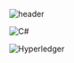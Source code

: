![header](https://capsule-render.vercel.app/api?type=wave&color=auto&height=300&section=header&text=MoonJunHo%20&fontSize=90)


![C#](https://img.shields.io/badge/c%23-%23239120.svg?style=for-the-badge&logo=c-sharp&logoColor=white)


![Hyperledger](https://img.shields.io/badge/hyperledger-2F3134?style=for-the-badge&logo=hyperledger&logoColor=white)

